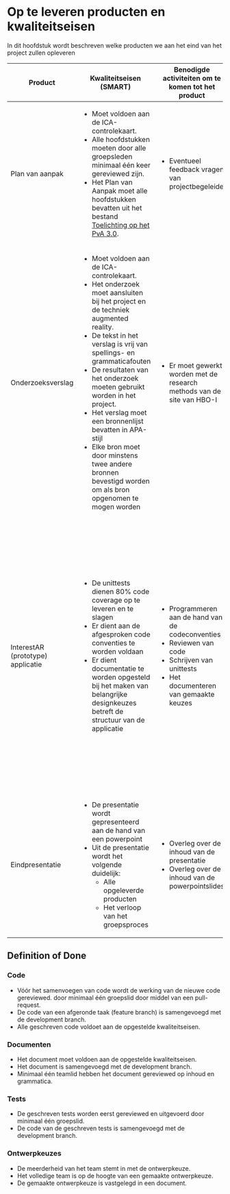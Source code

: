 # Op te leveren producten en kwaliteitseisen

In dit hoofdstuk wordt beschreven welke producten we aan het eind van het project zullen opleveren

| Product                           | Kwaliteitseisen (SMART)                                                                                                                                                                                                                                                                                                                                                                                                                                                                                                                                                         | Benodigde activiteiten om te komen tot het product                                                                                                                       | Proceskwaliteit                                                                                                                                                                                                                                                                                                                                                                                                                                                                                                                                                                                                   |
| --------------------------------- | ------------------------------------------------------------------------------------------------------------------------------------------------------------------------------------------------------------------------------------------------------------------------------------------------------------------------------------------------------------------------------------------------------------------------------------------------------------------------------------------------------------------------------------------------------------------------------- | ------------------------------------------------------------------------------------------------------------------------------------------------------------------------ | ----------------------------------------------------------------------------------------------------------------------------------------------------------------------------------------------------------------------------------------------------------------------------------------------------------------------------------------------------------------------------------------------------------------------------------------------------------------------------------------------------------------------------------------------------------------------------------------------------------------- |
| Plan van aanpak                   | <ul><li>Moet voldoen aan de ICA-controlekaart.</li><li>Alle hoofdstukken moeten door alle groepsleden minimaal één keer gereviewed zijn.</li><li>Het Plan van Aanpak moet alle hoofdstukken bevatten uit het bestand [Toelichting op het PvA 3.0](https://onderwijsonline.han.nl/elearning/lessonfile/4ymRvp5D/eyJpdiI6IjRWNERzRjRpXC9Cd2hjc3lHTVlcL1ZLUT09IiwidmFsdWUiOiIyOUNCMkZnZGZqVzZJcGZyc2FFRUxuamFjZUNOOFh2U3hUbWxtd3dJaEI3bmlGWFZ4RXZZTklXaktLakRVaTk5IiwibWFjIjoiYjAyYmQwZDQzOTUwNDJjMTliNTUwY2UzNTg0YWQxMjQxZTlhMjY5M2IzOTc4MmM3Y2RiYjA0NmRhMjJlZjdiMSJ9).</li></ul> | <ul><li>Eventueel feedback vragen van projectbegeleider</li></ul>                                                                                                        | <ul><li>Alle groepsleden reviewen op vooraf bepaalde tijden de hoofdstukken die op dat moment zijn aangepast en verbeteren deze indien nodig.</li><li>Voorafgaand aan inleverdeadlines wordt het Plan van Aanpak nogmaals compleet nagelezen door alle groepsleden.</li></ul>                                                                                                                                                                                                                                                                                                                                     |
| Onderzoeksverslag                 | <ul><li>Moet voldoen aan de ICA-controlekaart.</li><li> Het onderzoek moet aansluiten bij het project en de techniek augmented reality.</li><li>De tekst in het verslag is vrij van spellings- en grammaticafouten</li><li> De resultaten van het onderzoek moeten gebruikt worden in het project.</li><li>Het verslag moet een bronnenlijst bevatten in APA-stijl</li><li>Elke bron moet door minstens twee andere bronnen bevestigd worden om als bron opgenomen te mogen worden</li>                                                                                         | <ul><li>Er moet gewerkt worden met de research methods van de site van HBO-I</li></ul>                                                                                   | <ul><li>Tijdens het schrijven van het onderzoeksverslag moet telkens gecontroleerd worden of het verslag nog wel relevant is voor het project. </li><li> Het onderzoek moet in de eerste sprint afgerond worden.</li></ul>                                                                                                                                                                                                                                                                                                                                                                                        |
| InterestAR (prototype) applicatie | <ul><li>De unittests dienen 80% code coverage op te leveren en te slagen </li><li>Er dient aan de afgesproken code conventies te worden voldaan</li><li>Er dient documentatie te worden opgesteld bij het maken van belangrijke designkeuzes betreft de structuur van de applicatie </li></ul>                                                                                                                                                                                                                                                                                  | <ul><li> Programmeren aan de hand van de codeconventies</li><li>Reviewen van code</li><li>Schrijven van unittests</li><li>Het documenteren van gemaakte keuzes</li></ul> | Om de kwaliteit te waarborgen zal er door door één ander teamlid een codereview worden gehouden op aangemaakte pull-requests. Ook maakt ieder teamlid een feature branch aan wanneer hij start met werken aan een nieuwe functionaliteit. Er zal documentatie worden bijgehouden wanneer er structurele designkeuzes worden gedaan. Hieronder vallen zaken zoals: <ul><li>Het opstellen van een lagenstructuur</li><li>Opstellen van databaseschema’s</li><li>Afwijkende oplossingen voor standaardstructuren</li><li>Fundamentele keuzes die effect hebben voor het team gedurende het ontwikkelproces</li></ul> |
| Eindpresentatie                   | <ul><li>De presentatie wordt gepresenteerd aan de hand van een powerpoint</li><li>Uit de presentatie wordt het volgende duidelijk: <ul><li>Alle opgeleverde producten</li><li>Het verloop van het groepsproces</li></ul></li>                                                                                                                                                                                                                                                                                                                                                   | <ul><li>Overleg over de inhoud van de presentatie</li><li>Overleg over de inhoud van de powerpointslides</li></ul>                                                       | <ul><li>Ieder groepslid zorgt ervoor dat hij zijn te presenteren deel goed heeft voorbereid</li><li>De powerpoint wordt 5 dagen van tevoren gemaakt zodat iedereen genoeg tijd heeft om hiermee te oefenen</li></ul>                                                                                                                                                                                                                                                                                                                                                                                              |

## Definition of Done

### Code

- Vóór het samenvoegen van code wordt de werking van de nieuwe code gereviewed. door minimaal één groepslid door middel van een pull-request.
- De code van een afgeronde taak (feature branch) is samengevoegd met de development branch.
- Alle geschreven code voldoet aan de opgestelde kwaliteitseisen.

### Documenten

- Het document moet voldoen aan de opgestelde kwaliteitseisen.
- Het document is samengevoegd met de development branch.
- Minimaal één teamlid hebben het document gereviewed op inhoud en grammatica.

### Tests

- De geschreven tests worden eerst gereviewed en uitgevoerd door minimaal één groepslid.
- De code van de geschreven tests is samengevoegd met de development branch.

### Ontwerpkeuzes

- De meerderheid van het team stemt in met de ontwerpkeuze.
- Het volledige team is op de hoogte van een gemaakte ontwerpkeuze.
- De gemaakte ontwerpkeuze is vastgelegd in een document.
